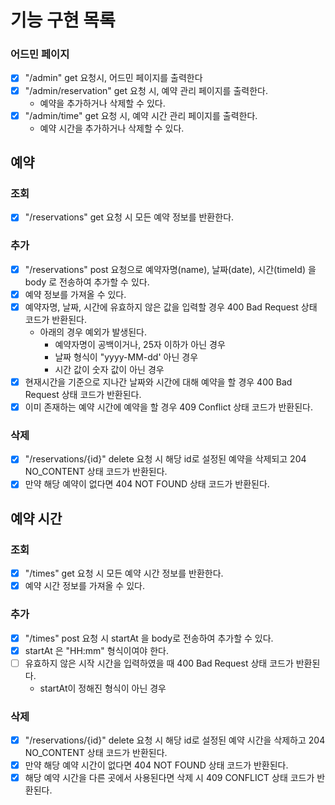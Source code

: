 # 기능 구현 목록

### 어드민 페이지
- [x] "/admin" get 요청시, 어드민 페이지를 출력한다
- [x] "/admin/reservation" get 요청 시, 예약 관리 페이지를 출력한다.
  - 예약을 추가하거나 삭제할 수 있다.
- [x] "/admin/time" get 요청 시, 예약 시간 관리 페이지를 출력한다.
  -  예약 시간을 추가하거나 삭제할 수 있다.

## 예약

### 조회
- [x] "/reservations" get 요청 시 모든 예약 정보를 반환한다.

### 추가
- [x] "/reservations" post 요청으로  예약자명(name), 날짜(date), 시간(timeId) 을 body 로 전송하여 추가할 수 있다.
- [x] 예약 정보를 가져올 수 있다.
- [x] 예약자명, 날짜, 시간에 유효하지 않은 값을 입력할 경우 400 Bad Request 상태 코드가 반환된다.
  - 아래의 경우 예외가 발생된다.
    - 예약자명이 공백이거나, 25자 이하가 아닌 경우
    - 날짜 형식이 "yyyy-MM-dd' 아닌 경우
    - 시간 값이 숫자 값이 아닌 경우
- [x] 현재시간을 기준으로 지나간 날짜와 시간에 대해 예약을 할 경우 400 Bad Request 상태 코드가 반환된다.
- [x] 이미 존재하는 예약 시간에 예약을 할 경우 409 Conflict 상태 코드가 반환된다.

### 삭제
- [x] "/reservations/{id}" delete 요청 시 해당 id로 설정된 예약을 삭제되고 204 NO_CONTENT 상태 코드가 반환된다.
- [x] 만약 해당 예약이 없다면 404 NOT FOUND 상태 코드가 반환된다.

## 예약 시간

### 조회
- [x] "/times" get 요청 시 모든 예약 시간 정보를 반환한다.
- [x] 예약 시간 정보를 가져올 수 있다.

### 추가
- [x] "/times" post 요청 시 startAt 을 body로 전송하여 추가할 수 있다.
- [x] startAt 은 "HH:mm" 형식이여야 한다.
- [ ] 유효하지 않은 시작 시간을 입력하였을 때 400 Bad Request 상태 코드가 반환된다.
  - startAt이 정해진 형식이 아닌 경우

### 삭제
- [x] "/reservations/{id}" delete 요청 시 해당 id로 설정된 예약 시간을 삭제하고 204 NO_CONTENT 상태 코드가 반환된다.
- [x] 만약 해당 예약 시간이 없다면 404 NOT FOUND 상태 코드가 반환된다.
- [x] 해당 예약 시간을 다른 곳에서 사용된다면 삭제 시 409 CONFLICT 상태 코드가 반환된다.
